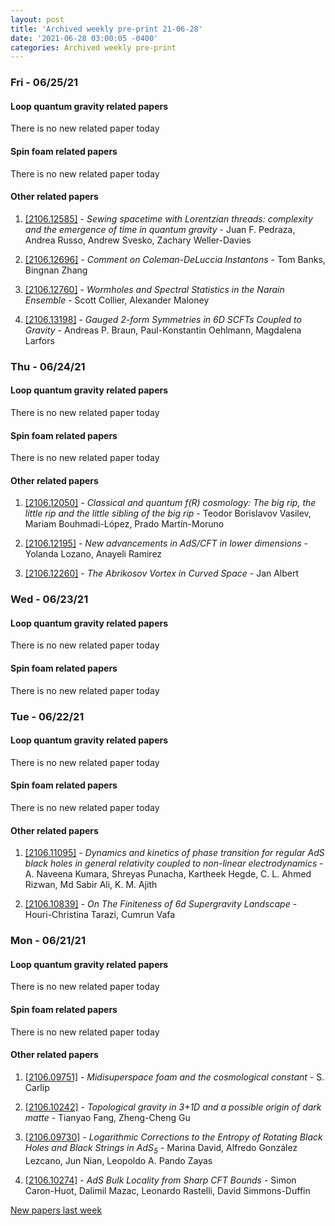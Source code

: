 ```yaml
---
layout: post
title: 'Archived weekly pre-print 21-06-28'
date: '2021-06-28 03:00:05 -0400'
categories: Archived weekly pre-print
---
```



### Fri - 06/25/21

#### Loop quantum gravity related papers

There is no new related paper today 

#### Spin foam related papers

There is no new related paper today 



#### Other related papers

1. [[2106.12585]](https://arxiv.org/abs/2106.12585) - *Sewing spacetime with Lorentzian threads: complexity and the emergence  of time in quantum gravity* - Juan F. Pedraza, Andrea Russo, Andrew Svesko, Zachary Weller-Davies

1. [[2106.12696]](https://arxiv.org/abs/2106.12696) - *Comment on Coleman-DeLuccia Instantons* - Tom Banks, Bingnan Zhang

1. [[2106.12760]](https://arxiv.org/abs/2106.12760) - *Wormholes and Spectral Statistics in the Narain Ensemble* - Scott Collier, Alexander Maloney

1. [[2106.13198]](https://arxiv.org/abs/2106.13198) - *Gauged 2-form Symmetries in 6D SCFTs Coupled to Gravity* - Andreas P. Braun, Paul-Konstantin Oehlmann, Magdalena Larfors



### Thu - 06/24/21

#### Loop quantum gravity related papers

There is no new related paper today 

#### Spin foam related papers

There is no new related paper today 



#### Other related papers

1. [[2106.12050]](https://arxiv.org/abs/2106.12050) - *Classical and quantum $f(R)$ cosmology: The big rip, the little rip and  the little sibling of the big rip* - Teodor Borislavov Vasilev, Mariam Bouhmadi-López, Prado Martín-Moruno

1. [[2106.12195]](https://arxiv.org/abs/2106.12195) - *New advancements in AdS/CFT in lower dimensions* - Yolanda Lozano, Anayeli Ramirez

1. [[2106.12260]](https://arxiv.org/abs/2106.12260) - *The Abrikosov Vortex in Curved Space* - Jan Albert



### Wed - 06/23/21

#### Loop quantum gravity related papers

There is no new related paper today 

#### Spin foam related papers

There is no new related paper today 

### Tue - 06/22/21

#### Loop quantum gravity related papers

There is no new related paper today 

#### Spin foam related papers

There is no new related paper today 



#### Other related papers

1. [[2106.11095]](https://arxiv.org/abs/2106.11095) - *Dynamics and kinetics of phase transition for regular AdS black holes in  general relativity coupled to non-linear electrodynamics* - A. Naveena Kumara, Shreyas Punacha, Kartheek Hegde, C. L. Ahmed Rizwan, Md Sabir Ali, K. M. Ajith

1. [[2106.10839]](https://arxiv.org/abs/2106.10839) - *On The Finiteness of 6d Supergravity Landscape* - Houri-Christina Tarazi, Cumrun Vafa



### Mon - 06/21/21

#### Loop quantum gravity related papers

There is no new related paper today 

#### Spin foam related papers

There is no new related paper today 



#### Other related papers

1. [[2106.09751]](https://arxiv.org/abs/2106.09751) - *Midisuperspace foam and the cosmological constant* - S. Carlip

1. [[2106.10242]](https://arxiv.org/abs/2106.10242) - *Topological gravity in 3+1D and a possible origin of dark matte* - Tianyao Fang, Zheng-Cheng Gu

1. [[2106.09730]](https://arxiv.org/abs/2106.09730) - *Logarithmic Corrections to the Entropy of Rotating Black Holes and Black  Strings in AdS$_5$* - Marina David, Alfredo González Lezcano, Jun Nian, Leopoldo A. Pando Zayas

1. [[2106.10274]](https://arxiv.org/abs/2106.10274) - *AdS Bulk Locality from Sharp CFT Bounds* - Simon Caron-Huot, Dalimil Mazac, Leonardo Rastelli, David Simmons-Duffin






[New papers last week]({{site.url}}/lqgintro/archived/weekly/pre-print/2021/06/21/archived_weekly_papers.html)
